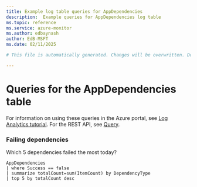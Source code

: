 ```yaml
---
title: Example log table queries for AppDependencies
description:  Example queries for AppDependencies log table
ms.topic: reference
ms.service: azure-monitor
ms.author: edbaynash
author: EdB-MSFT
ms.date: 02/11/2025

# This file is automatically generated. Changes will be overwritten. Do not change this file directly. 

---
```


# Queries for the AppDependencies table

For information on using these queries in the Azure portal, see [Log Analytics tutorial](/azure/azure-monitor/logs/log-analytics-tutorial). For the REST API, see [Query](/rest/api/loganalytics/query).


### Failing dependencies  


Which 5 dependencies failed the most today?  

```query
AppDependencies
| where Success == false
| summarize totalCount=sum(ItemCount) by DependencyType
| top 5 by totalCount desc
```

